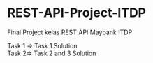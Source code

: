 # REST-API-Project-ITDP
Final Project kelas REST API Maybank ITDP

Task 1 => Task 1 Solution <br>
Task 2=> Task 2 and 3 Solution
